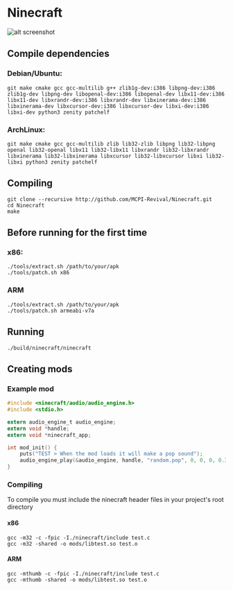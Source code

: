 # Ninecraft

![alt screenshot](https://raw.githubusercontent.com/MCPI-Revival/Ninecraft/master/screenshots/Screenshot%20from%202022-09-10%2000-45-48.png)

## Compile dependencies
### Debian/Ubuntu:
```
git make cmake gcc gcc-multilib g++ zlib1g-dev:i386 libpng-dev:i386 zlib1g-dev libpng-dev libopenal-dev:i386 libopenal-dev libx11-dev:i386 libx11-dev libxrandr-dev:i386 libxrandr-dev libxinerama-dev:i386 libxinerama-dev libxcursor-dev:i386 libxcursor-dev libxi-dev:i386 libxi-dev python3 zenity patchelf
```
### ArchLinux:
```
git make cmake gcc gcc-multilib zlib lib32-zlib libpng lib32-libpng openal lib32-openal libx11 lib32-libx11 libxrandr lib32-libxrandr libxinerama lib32-libxinerama libxcursor lib32-libxcursor libxi lib32-libxi python3 zenity patchelf
```

## Compiling
```
git clone --recursive http://github.com/MCPI-Revival/Ninecraft.git
cd Ninecraft
make
```    

## Before running for the first time
### x86:
```
./tools/extract.sh /path/to/your/apk
./tools/patch.sh x86
```
### ARM
```
./tools/extract.sh /path/to/your/apk
./tools/patch.sh armeabi-v7a
```

## Running
```
./build/ninecraft/ninecraft
```

## Creating mods
### Example mod
```c
#include <ninecraft/audio/audio_engine.h>
#include <stdio.h>

extern audio_engine_t audio_engine;
extern void *handle;
extern void *ninecraft_app;

int mod_init() {
    puts("TEST > When the mod loads it will make a pop sound");
    audio_engine_play(&audio_engine, handle, "random.pop", 0, 0, 0, 0.3, 1, 1);
}
```
### Compiling

To compile you must include the ninecraft header files
in your project's root directory

#### x86
```
gcc -m32 -c -fpic -I./ninecraft/include test.c
gcc -m32 -shared -o mods/libtest.so test.o
```
#### ARM
```
gcc -mthumb -c -fpic -I./ninecraft/include test.c
gcc -mthumb -shared -o mods/libtest.so test.o
```
